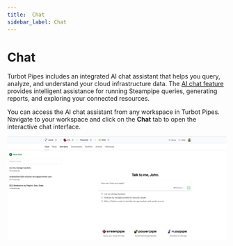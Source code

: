 ```yaml
---
title:  Chat
sidebar_label: Chat
---
```


# Chat

Turbot Pipes includes an integrated AI chat assistant that helps you query, analyze, and understand your cloud infrastructure data. The [AI chat feature](/pipes/docs/using/chat) provides intelligent assistance for running Steampipe queries, generating reports, and exploring your connected resources.

You can access the AI chat assistant from any workspace in Turbot Pipes. Navigate to your workspace and click on the **Chat** tab to open the interactive chat interface.

![AI Chat Interface](./pipes_ai_chat_interface.png)
